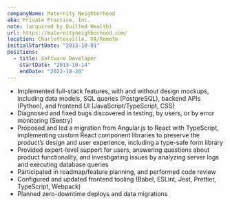 ```yaml
---
companyName: Maternity Neighborhood
aka: Private Practice, Inc.
note: (acquired by Quilted Health)
url: https://maternityneighborhood.com/
location: Charlottesville, VA/Remote
initialStartDate: "2013-10-01"
positions:
  - title: Software Developer
    startDate: "2013-10-14"
    endDate: "2022-10-20"
---
```


- Implemented full-stack features, with and without design mockups, including
  data models, SQL queries (PostgreSQL), backend APIs (Python), and frontend UI
  (JavaScript/TypeScript, CSS)
- Diagnosed and fixed bugs discovered in testing, by users, or by error
  monitoring (Sentry)
- Proposed and led a migration from Angular.js to React with TypeScript,
  implementing custom React component libraries to preserve the product’s design
  and user experience, including a type-safe form library
- Provided expert-level support for users, answering questions about product
  functionality, and investigating issues by analyzing server logs and executing
  database queries
- Participated in roadmap/feature planning, and performed code review
- Configured and updated frontend tooling (Babel, ESLint, Jest, Prettier,
  TypeScript, Webpack)
- Planned zero-downtime deploys and data migrations
